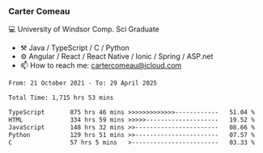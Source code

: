 ### Carter Comeau

💻 University of Windsor Comp. Sci Graduate

- ⚒️ Java / TypeScript / C / Python
- ⚙️ Angular / React / React Native / Ionic / Spring / ASP.net
- 📫 How to reach me: cartercomeau@icloud.com

<!--START_SECTION:waka-->

```txt
From: 21 October 2021 - To: 29 April 2025

Total Time: 1,715 hrs 53 mins

TypeScript       875 hrs 46 mins >>>>>>>>>>>>>------------   51.04 %
HTML             334 hrs 59 mins >>>>>--------------------   19.52 %
JavaScript       148 hrs 32 mins >>-----------------------   08.66 %
Python           129 hrs 51 mins >>-----------------------   07.57 %
C                57 hrs 5 mins   >------------------------   03.33 %
```

<!--END_SECTION:waka-->
